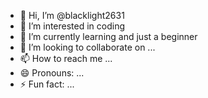 - 👋 Hi, I’m @blacklight2631
- 👀 I’m interested in coding
- 🌱 I’m currently learning and just a beginner
- 💞️ I’m looking to collaborate on ...
- 📫 How to reach me ...
- 😄 Pronouns: ...
- ⚡ Fun fact: ...

<!---
blacklight2631/blacklight2631 is a ✨ special ✨ repository because its `README.md` (this file) appears on your GitHub profile.
You can click the Preview link to take a look at your changes.
--->
